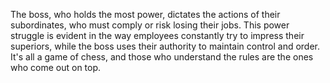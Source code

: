 The boss, who holds the most power, dictates the actions of their subordinates, who must comply or risk losing their jobs. This power struggle is evident in the way employees constantly try to impress their superiors, while the boss uses their authority to maintain control and order. It's all a game of chess, and those who understand the rules are the ones who come out on top.